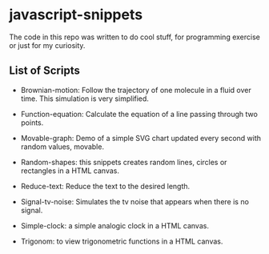 # javascript-snippets
The code in this repo was written to do cool stuff, for programming exercise or just for my curiosity.

## List of Scripts

- Brownian-motion: Follow the trajectory of one molecule in a fluid over time. This simulation is very simplified.

- Function-equation: Calculate the equation of a line passing through two points.

- Movable-graph: Demo of a simple SVG chart updated every second with random values, movable.

- Random-shapes: this snippets creates random lines, circles or rectangles in a HTML canvas.

- Reduce-text: Reduce the text to the desired length.

- Signal-tv-noise: Simulates the tv noise that appears when there is no signal.

- Simple-clock: a simple analogic clock in a HTML canvas.

- Trigonom: to view trigonometric functions in a HTML canvas.
